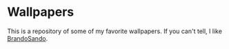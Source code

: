# Wallpapers

This is a repository of some of my favorite wallpapers. If you can't tell, I like [BrandoSando](https://www.brandonsanderson.com/).
